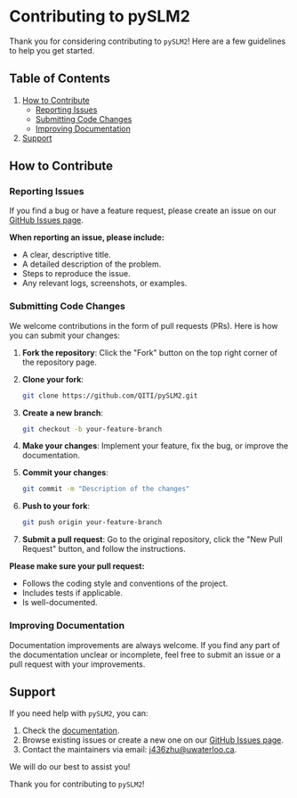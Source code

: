 # Contributing to pySLM2

Thank you for considering contributing to `pySLM2`! Here are a few guidelines to help you get started.

## Table of Contents

1. [How to Contribute](#how-to-contribute)
    - [Reporting Issues](#reporting-issues)
    - [Submitting Code Changes](#submitting-code-changes)
    - [Improving Documentation](#improving-documentation)
2. [Support](#support)

## How to Contribute

### Reporting Issues

If you find a bug or have a feature request, please create an issue on our [GitHub Issues page](https://github.com/QITI/pySLM2/issues).

**When reporting an issue, please include:**
- A clear, descriptive title.
- A detailed description of the problem.
- Steps to reproduce the issue.
- Any relevant logs, screenshots, or examples.

### Submitting Code Changes

We welcome contributions in the form of pull requests (PRs). Here is how you can submit your changes:

1. **Fork the repository**: Click the "Fork" button on the top right corner of the repository page.

2. **Clone your fork**: 

    ```bash
    git clone https://github.com/QITI/pySLM2.git
    ```

3. **Create a new branch**: 

    ```bash
    git checkout -b your-feature-branch
    ```

4. **Make your changes**: Implement your feature, fix the bug, or improve the documentation.

5. **Commit your changes**: 

    ```bash
    git commit -m "Description of the changes"
    ```
6. **Push to your fork**: 

    ```bash
    git push origin your-feature-branch
    ```
    
7. **Submit a pull request**: Go to the original repository, click the "New Pull Request" button, and follow the instructions.

**Please make sure your pull request:**
- Follows the coding style and conventions of the project.
- Includes tests if applicable.
- Is well-documented.

### Improving Documentation

Documentation improvements are always welcome. If you find any part of the documentation unclear or incomplete, feel free to submit an issue or a pull request with your improvements.

## Support

If you need help with `pySLM2`, you can:

1. Check the [documentation](https://github.com/yourusername/yourpackagename/wiki).
2. Browse existing issues or create a new one on our [GitHub Issues page](https://github.com/QITI/pySLM2/issues).
3. Contact the maintainers via email: j436zhu@uwaterloo.ca.

We will do our best to assist you!

Thank you for contributing to `pySLM2`!
